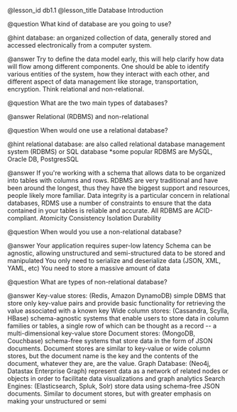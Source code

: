 @lesson_id
db1.1
@lesson_title
Database Introduction

@question
What kind of database are you going to use?


@hint
database: an organized collection of data, generally stored and accessed electronically from a computer system.

@answer
Try to define the data model early, this will help clarify how data will flow among different components. One should be able to identify various entities of the system, how they interact with each other, and different aspect of data management like storage, transportation, encryption. Think relational and non-relational. 

@question
What are the two main types of databases?

@answer
Relational (RDBMS) and non-relational

@question
When would one use a relational database?

@hint
relational database: are also called relational database management system (RDBMS) or SQL database *some popular RDBMS are MySQL, Oracle DB, PostgresSQL

@answer
If you're working with a schema that allows data to be organized into tables with columns and rows. 
RDBMS are very traditional and have been around the longest, thus they have the biggest support and resources, people likely more familiar. 
Data integrity is a particular concern in relational databases, RDMS use a number of constraints to ensure that the data contained in your tables is reliable and accurate.
All RDBMS are ACID-compliant.
    Atomicity
    Consistency
    Isolation
    Durability

@question
When would you use a non-relational database?

@answer
Your application requires super-low latency
Schema can be agnostic, allowing unstructured and semi-structured data to be stored and manipulated
You only need to serialize and deserialize data (JSON, XML, YAML, etc)
You need to store a massive amount of data

@question
What are types of non-relational database?

@answer
Key-value stores: (Redis, Amazon DynamoDB) simple DBMS that store only key-value pairs and provide basic functionality for retrieving the value associated with a known key
Wide column stores: (Cassandra, Scylla, HBase) schema-agnostic systems that enable users to store data in column families or tables, a single row of which can be thought as a record -- a multi-dimensional key-value store
Document stores: (MongoDB, Couchbase) schema-free systems that store data in the form of JSON documents. Document stores are similar to key-value or wide column stores, but the document name is the key and the contents of the document, whatever they are, are the value.
Graph Database: (Neo4j, Datastax Enterprise Graph) represent data as a network of related nodes or objects in order to facilitate data visualizations and graph analytics
Search Engines: (Elasticsearch, Spluk, Solr) store data using schema-free JSON documents. Similar to document stores, but with greater emphasis on making your unstructured or semi 

